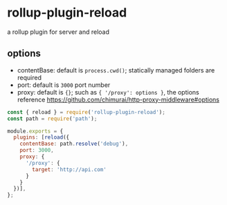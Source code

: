 # rollup-plugin-reload

a rollup plugin for server and reload

## options
- contentBase: default is `process.cwd()`; statically managed folders are required
- port: default is `3000` port number
- proxy: default is `{}`; such as `{ '/proxy': options }`, the options reference https://github.com/chimurai/http-proxy-middleware#options

```javascript
const { reload } = require('rollup-plugin-reload');
const path = require('path');

module.exports = {
  plugins: [reload({
    contentBase: path.resolve('debug'),
    port: 3000,
    proxy: {
      '/proxy': {
        target: 'http://api.com'
      }
    }
  })],
};
```
